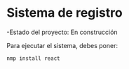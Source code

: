 <h1>Sistema de registro</h1>

-Estado del proyecto: En construcción

Para ejecutar el sistema, debes poner:

```nmp install react```
